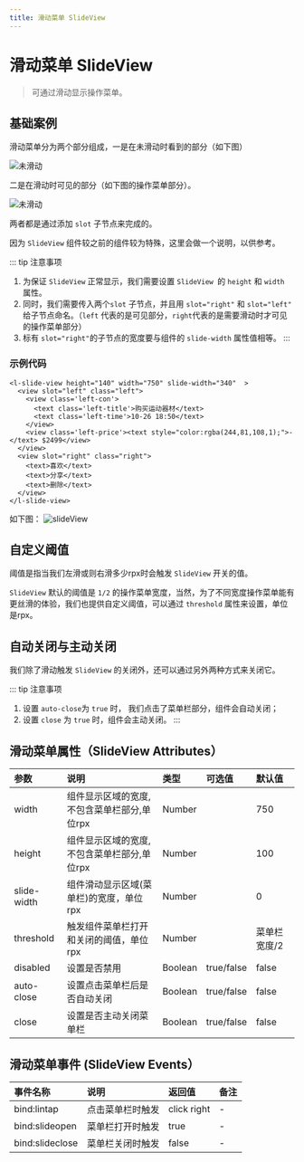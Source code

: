 ```yaml
---
title: 滑动菜单 SlideView
---
```


# <H2Icon /> 滑动菜单 SlideView

> 可通过滑动显示操作菜单。

##  基础案例

滑动菜单分为两个部分组成，一是在未滑动时看到的部分（如下图）

![未滑动](http://imglf4.nosdn0.126.net/img/YUdIR2E3ME5weEczWlN4T1ZicXVFWEpqVStuaUtJaUZ4QnVpeEhSMHhlbGZ5SWFCcStKc0lRPT0.jpg?imageView&thumbnail=375x0&quality=96&stripmeta=0&type=jpg)

二是在滑动时可见的部分（如下图的操作菜单部分）。

![未滑动](http://imglf6.nosdn0.126.net/img/YUdIR2E3ME5weEczWlN4T1ZicXVFZG9Sb2hUb1U1c1NaaC9XWk9FS1Y5MlFMclRZbENpVVp3PT0.jpg?imageView&thumbnail=375x0&quality=96&stripmeta=0&type=jpg)

两者都是通过添加 `slot` 子节点来完成的。

因为 `SlideView` 组件较之前的组件较为特殊，这里会做一个说明，以供参考。

::: tip 注意事项
 1. 为保证 `SlideView` 正常显示，我们需要设置 `SlideView `的 `height` 和 `width` 属性。
 2. 同时，我们需要传入两个`slot` 子节点，并且用 `slot="right"` 和 `slot="left"` 给子节点命名。（`left` 代表的是可见部分，`right`代表的是需要滑动时才可见的操作菜单部分）
 3. 标有 `slot="right"`的子节点的宽度要与组件的 `slide-width` 属性值相等。
:::

### 示例代码
```wxml
<l-slide-view height="140" width="750" slide-width="340"  >
  <view slot="left" class="left">
    <view class='left-con'>
      <text class='left-title'>购买运动器材</text>
      <text class='left-time'>10-26 18:50</text>
    </view> 
    <view class='left-price'><text style="color:rgba(244,81,108,1);">-</text> $2499</view>
  </view>
  <view slot="right" class="right">
    <text>喜欢</text>
    <text>分享</text>
    <text>删除</text>
  </view>
</l-slide-view>

```

如下图：
![slideView](http://imglf5.nosdn0.126.net/img/YUdIR2E3ME5weEczWlN4T1ZicXVFUTFOeGtoUXl3RFNzcVo4OW4zV3ljeE1lTmgxWjhFNnhnPT0.jpg?imageView&thumbnail=500x0&quality=96&stripmeta=0&type=jpg)


## 自定义阈值

阈值是指当我们左滑或则右滑多少rpx时会触发 `SlideView` 开关的值。

`SlideView` 默认的阈值是 `1/2` 的操作菜单宽度，当然，为了不同宽度操作菜单能有更丝滑的体验，我们也提供自定义阈值，可以通过 `threshold` 属性来设置，单位是rpx。


## 自动关闭与主动关闭

我们除了滑动触发 `SlideView` 的关闭外，还可以通过另外两种方式来关闭它。

::: tip  注意事项
 1. 设置 `auto-close`为 `true` 时， 我们点击了菜单栏部分，组件会自动关闭；
 2. 设置 `close` 为 `true` 时，组件会主动关闭。
:::

## 滑动菜单属性（SlideView Attributes）

| 参数   | 说明 | 类型 | 可选值 | 默认值 |  
|:----|:----|:----|:----|:----|
| width | 组件显示区域的宽度,不包含菜单栏部分,单位rpx | Number |  | 750 | 
| height | 组件显示区域的宽度,不包含菜单栏部分,单位rpx | Number |   | 100 | 
| slide-width | 组件滑动显示区域(菜单栏)的宽度，单位rpx| Number |  |  0  | 
| threshold | 触发组件菜单栏打开和关闭的阈值，单位rpx | Number |   |  菜单栏宽度/2 | 
| disabled   | 设置是否禁用 | Boolean | true/false | false |
| auto-close   | 设置点击菜单栏后是否自动关闭 | Boolean | true/false | false 
| close   | 设置是否主动关闭菜单栏 | Boolean | true/false | false 

## 滑动菜单事件 (SlideView Events）

| 事件名称   | 说明   | 返回值   |  备注   | 
|:----|:----|:----|:----|
| bind:lintap | 点击菜单栏时触发 | click right | - |
| bind:slideopen | 菜单栏打开时触发 | true | - |
| bind:slideclose | 菜单栏关闭时触发 | false | - |

<RightMenu />